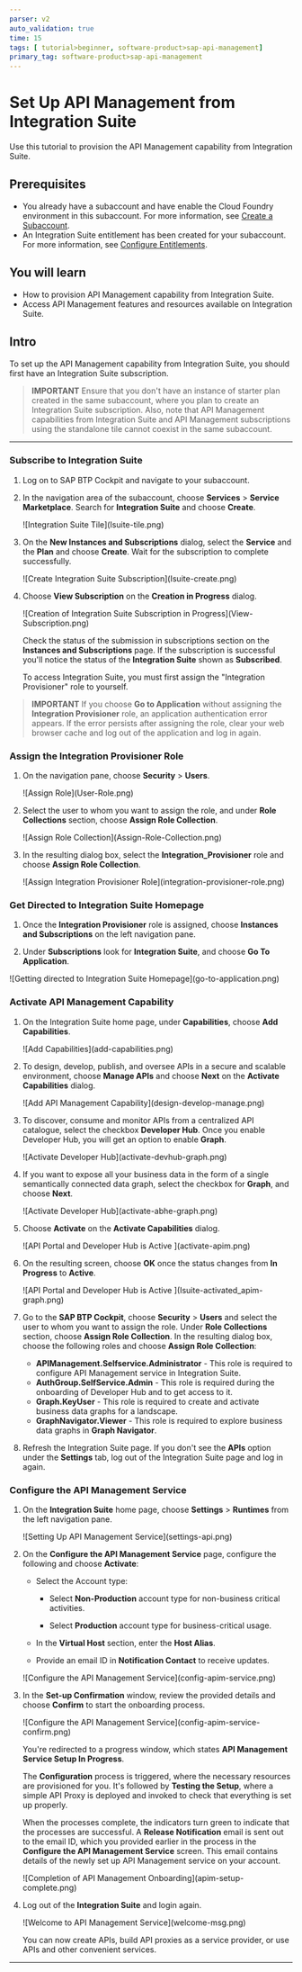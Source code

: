 ```yaml
---
parser: v2
auto_validation: true
time: 15
tags: [ tutorial>beginner, software-product>sap-api-management]
primary_tag: software-product>sap-api-management
---
```


# Set Up API Management from Integration Suite
<!-- description --> Use this tutorial to provision the API Management capability from  Integration Suite.

## Prerequisites
 - You already have a subaccount and have enable the Cloud Foundry environment in this subaccount. For more information, see [Create a Subaccount](https://help.sap.com/docs/BTP/65de2977205c403bbc107264b8eccf4b/05280a123d3044ae97457a25b3013918.html?q=entitlements).
 - An Integration Suite entitlement has been created for your subaccount. For more information, see [Configure Entitlements](https://help.sap.com/docs/BTP/65de2977205c403bbc107264b8eccf4b/37f8871865114f44aebee3db6ac64b72.html?q=create%20entitlements).

## You will learn
  - How to provision API Management capability from Integration Suite.  
  - Access API Management features and resources available on Integration Suite.

## Intro
To set up the API Management capability from Integration Suite, you should first have an Integration Suite subscription.

>**IMPORTANT** Ensure that you don't have an instance of starter plan created in the same subaccount, where you plan to create an Integration Suite subscription. Also, note that API Management capabilities from Integration Suite and API Management subscriptions using the standalone tile cannot coexist in the same subaccount.

---

### Subscribe to Integration Suite


1. Log on to SAP BTP Cockpit and navigate to your subaccount.

2. In the navigation area of the subaccount, choose **Services** > **Service Marketplace**. Search for **Integration Suite** and choose **Create**.
   <!-- border -->![Integration Suite Tile](Isuite-tile.png)

3. On the **New Instances and Subscriptions** dialog, select the **Service** and the **Plan** and choose **Create**.
   Wait for the subscription to complete successfully.
   <!-- border -->![Create Integration Suite Subscription](Isuite-create.png)

4. Choose **View Subscription** on the **Creation in Progress** dialog.
   <!-- border -->![Creation of Integration Suite Subscription in Progress](View-Subscription.png)
   Check the status of the submission in subscriptions section on the **Instances and Subscriptions** page. If the subscription is successful you'll notice the status of the **Integration Suite** shown as **Subscribed**.

   To access Integration Suite, you must first assign the "Integration Provisioner" role to yourself.

>**IMPORTANT** If you choose **Go to Application** without assigning the **Integration Provisioner** role, an application authentication error appears. If the error persists after assigning the role, clear your web browser cache and log out of the application and log in again.




### Assign the Integration Provisioner Role


1. On the navigation pane, choose **Security** > **Users**.
   <!-- border -->![Assign Role](User-Role.png)

2. Select the user to whom you want to assign the role, and under **Role Collections** section, choose **Assign Role Collection**.
   <!-- border -->![Assign Role Collection](Assign-Role-Collection.png)

3. In the resulting dialog box, select the **Integration_Provisioner** role and choose **Assign Role Collection**.
   <!-- border -->![Assign Integration Provisioner Role](integration-provisioner-role.png)



### Get Directed to Integration Suite Homepage


1. Once the **Integration Provisioner** role is assigned, choose **Instances and Subscriptions** on the left navigation pane.

2. Under **Subscriptions** look for **Integration Suite**, and choose **Go To Application**.
  <!-- border -->![Getting directed to Integration Suite Homepage](go-to-application.png)


### Activate API Management Capability 


1. On the Integration Suite home page, under **Capabilities**, choose **Add Capabilities**.
   <!-- border -->![Add Capabilities](add-capabilities.png)

2. To design, develop, publish, and oversee APIs in a secure and scalable environment, choose **Manage APIs** and choose **Next** on the **Activate Capabilities** dialog.
   <!-- border -->![Add API Management Capability](design-develop-manage.png)

3. To discover, consume and monitor APIs from a centralized API catalogue, select the checkbox **Developer Hub**. 
   Once you enable Developer Hub, you will get an option to enable **Graph**.
   <!-- border -->![Activate Developer Hub](activate-devhub-graph.png)

4. If you want to expose all your business data in the form of a single semantically connected data graph, select the checkbox for **Graph**, and choose **Next**.
   <!-- border -->![Activate Developer Hub](activate-abhe-graph.png)

5. Choose **Activate** on the **Activate Capabilities** dialog.
   <!-- border -->![API Portal and Developer Hub is Active ](activate-apim.png)

6. On the resulting screen, choose **OK** once the status changes from **In Progress** to **Active**.
   <!-- border -->![API Portal and Developer Hub is Active ](Isuite-activated_apim-graph.png)

7. Go to the **SAP BTP Cockpit**, choose **Security** > **Users** and select the user to whom you want to assign the role. Under **Role Collections** section, choose **Assign Role Collection**. In the resulting dialog box, choose the following roles and choose **Assign Role Collection**:

   - **APIManagement.Selfservice.Administrator** - This role is required to configure API Management service in Integration Suite. 
   - **AuthGroup.SelfService.Admin** - This role is required during the onboarding of Developer Hub and to get access to it.
   - **Graph.KeyUser** - This role is required to create and activate business data graphs for a landscape.
   - **GraphNavigator.Viewer** - This role is required to explore business data graphs in **Graph Navigator**.
   
8. Refresh the Integration Suite page. If you don't see the **APIs** option under the **Settings** tab, log out of the Integration Suite page and log in again.



### Configure the API Management Service

   

1. On the **Integration Suite** home page, choose **Settings** > **Runtimes** from the left navigation pane.
   <!-- border -->![Setting Up API Management Service](settings-api.png)

2. On the **Configure the API Management Service** page, configure the following and choose **Activate**:

    - Select the Account type:

        - Select **Non-Production** account type for non-business critical activities.

        - Select **Production** account type for business-critical usage.

    - In the **Virtual Host** section, enter the **Host Alias**.

    - Provide an email ID in **Notification Contact** to receive updates.

    <!-- border -->![Configure the API Management Service](config-apim-service.png)

3. In the **Set-up Confirmation** window, review the provided details and choose **Confirm** to start the onboarding process.
   <!-- border -->![Configure the API Management Service](config-apim-service-confirm.png)
      You're redirected to a progress window, which states **API Management Service Setup In Progress**.

      The **Configuration** process is triggered, where the necessary resources are provisioned for you. It's followed by **Testing the Setup**, where a simple API Proxy is deployed and invoked to check that everything is set up properly.

      When the processes complete, the indicators turn green to indicate that the processes are successful. A **Release Notification** email is sent out to the email ID, which you provided earlier in the process in the **Configure the API Management Service** screen. This email contains details of the newly set up API Management service on your account.
    <!-- border -->![Completion of API Management Onboarding](apim-setup-complete.png)

4. Log out of the **Integration Suite** and login again.
   <!-- border -->![Welcome to API Management Service](welcome-msg.png)

    You can now create APIs, build API proxies as a service provider, or use APIs and other convenient services.




---
